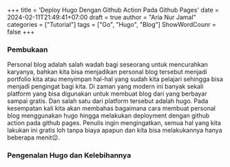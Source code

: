 +++
title = 'Deploy Hugo Dengan Github Action Pada Github Pages'
date = 2024-02-11T21:49:41+07:00
draft = true
author = "Aria Nur Jamal"
categories = ["Tutorial"]
tags = ["Go", "Hugo", "Blog"]
ShowWordCounr = false
+++

### Pembukaan

Personal blog adalah salah wadah bagi seseorang untuk mencurahkan karyanya, bahkan kita bisa menjadikan personal blog tersebut menjadi portfolio kita atau menyimpan hal-hal yang sudah kita pelajari sehingga bisa menjadi pengingat bagi kita. Di zaman yang modern ini banyak sekali platform yang bisa digunakan untuk membuat blog dari yang berbayar sampai gratis. Dan salah satu dari platform tersebut adalah hugo. Pada kesempatan kali kita akan membahas bagaimana cara membuat personal blog menggunakan hugo hingga melakukan deployment dengan github action pada github pages. Penulis ingin mengingatkan, semua hal yang kita lakukan ini gratis loh tanpa biaya apapun dan kita bisa melakukannya hanya beberapa menit😉.

### Pengenalan Hugo dan Kelebihannya


